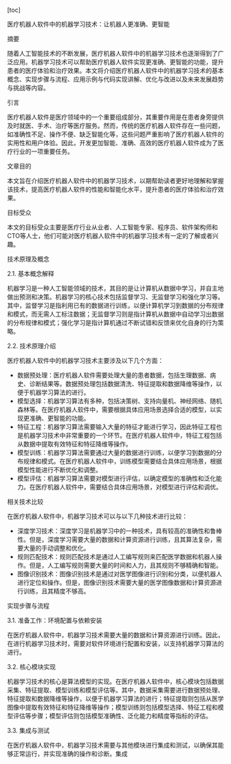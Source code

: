 
[toc]                    
                
                
医疗机器人软件中的机器学习技术：让机器人更准确、更智能

摘要

随着人工智能技术的不断发展，医疗机器人软件中的机器学习技术也逐渐得到了广泛应用。机器学习技术可以帮助医疗机器人软件实现更准确、更智能的功能，提升患者的医疗体验和治疗效果。本文将介绍医疗机器人软件中的机器学习技术的基本概念、实现步骤与流程、应用示例与代码实现讲解、优化与改进以及未来发展趋势与挑战等内容。

引言

医疗机器人软件是医疗领域中的一个重要组成部分，其重要作用是在患者身旁提供及时就医、手术、治疗等医疗服务。然而，传统的医疗机器人软件存在一些问题，如准确性不足、操作不便、缺乏智能化等，这些问题严重影响了医疗机器人软件的实用性和用户体验。因此，开发更加智能、准确、高效的医疗机器人软件成为了医疗行业的一项重要任务。

文章目的

本文旨在介绍医疗机器人软件中的机器学习技术，以期帮助读者更好地理解和掌握该技术，提高医疗机器人软件的性能和智能化水平，提升患者的医疗体验和治疗效果。

目标受众

本文的目标受众主要是医疗行业从业者、人工智能专家、程序员、软件架构师和CTO等人士，他们可能对医疗机器人软件中的机器学习技术有一定的了解或者兴趣。

技术原理及概念

2.1. 基本概念解释

机器学习是一种人工智能领域的技术，其目的是让计算机从数据中学习，并自主地做出预测和决策。机器学习的核心技术包括监督学习、无监督学习和强化学习等。其中，监督学习是指利用已有的数据进行训练，以便计算机学习到数据的分布规律和模式，而无需人工标注数据；无监督学习则是指计算机从数据中自动学习出数据的分布规律和模式；强化学习是指计算机通过不断试错和反馈来优化自身的行为策略。

2.2. 技术原理介绍

医疗机器人软件中的机器学习技术主要涉及以下几个方面：

- 数据预处理：医疗机器人软件需要处理大量的患者数据，包括生理数据、病史、诊断结果等。数据预处理包括数据清洗、特征提取和数据降维等操作，以便于机器学习算法的进行。
- 模型选择：机器学习算法有多种，包括决策树、支持向量机、神经网络、随机森林等。在医疗机器人软件中，需要根据具体应用场景选择合适的模型，以实现更准确、更智能的功能。
- 特征工程：机器学习算法需要输入大量的特征才能进行学习，因此特征工程也是机器学习技术中非常重要的一个环节。在医疗机器人软件中，特征工程包括从数据中提取有效特征和特征降维等操作。
- 模型训练：机器学习算法需要通过大量的数据进行训练，以便学习到数据的分布规律和模式。在医疗机器人软件中，训练模型需要结合具体应用场景，根据模型性能进行不断优化和调整。
- 模型评估：机器学习算法需要对模型进行评估，以确定模型的准确性和泛化能力。在医疗机器人软件中，需要结合具体应用场景，对模型进行评估和调优。

相关技术比较

在医疗机器人软件中，机器学习技术可以与以下几种技术进行比较：

- 深度学习技术：深度学习是机器学习中的一种技术，具有较高的准确性和鲁棒性。但是，深度学习需要大量的数据和计算资源进行训练，且其算法复杂，需要大量的手动调整和优化。
- 规则匹配技术：规则匹配技术是通过人工编写规则来匹配医学数据和机器人操作。但是，人工编写规则需要大量的时间和人力，且其规则不够精确和智能。
- 图像识别技术：图像识别技术是通过对医学图像进行识别和分类，以便机器人进行定位和操作。但是，图像识别技术需要大量的医学图像数据和计算资源进行训练，且其精度不够高。

实现步骤与流程

3.1. 准备工作：环境配置与依赖安装

在医疗机器人软件中，机器学习技术需要大量的数据和计算资源进行训练。因此，在进行机器学习技术时，需要对软件环境进行配置和安装，以支持机器学习算法的进行。

3.2. 核心模块实现

机器学习技术的核心是算法模型的实现。在医疗机器人软件中，核心模块包括数据采集、特征提取、模型训练和模型评估等。其中，数据采集需要进行数据预处理、特征提取和数据降维等操作，以便于机器学习算法的进行；特征提取则包括从医学图像中提取有效特征和特征降维等操作；模型训练则包括模型选择、特征工程和模型评估等步骤；模型评估则包括模型准确性、泛化能力和精度等指标的评估。

3.3. 集成与测试

在医疗机器人软件中，机器学习技术需要与其他模块进行集成和测试，以确保其能够正常运行，并实现准确的操作和诊断。集成

